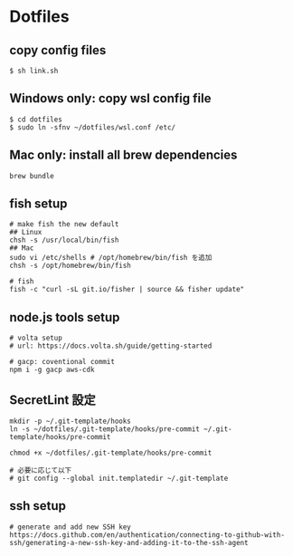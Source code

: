 # Dotfiles

## copy config files

```
$ sh link.sh
```

## Windows only: copy wsl config file

```
$ cd dotfiles
$ sudo ln -sfnv ~/dotfiles/wsl.conf /etc/
```

## Mac only: install all brew dependencies

```
brew bundle
```

## fish setup

```
# make fish the new default
## Linux
chsh -s /usr/local/bin/fish
## Mac
sudo vi /etc/shells # /opt/homebrew/bin/fish を追加
chsh -s /opt/homebrew/bin/fish

# fish
fish -c "curl -sL git.io/fisher | source && fisher update"
```

## node.js tools setup

```
# volta setup
# url: https://docs.volta.sh/guide/getting-started

# gacp: coventional commit
npm i -g gacp aws-cdk
```

## SecretLint 設定

```
mkdir -p ~/.git-template/hooks
ln -s ~/dotfiles/.git-template/hooks/pre-commit ~/.git-template/hooks/pre-commit

chmod +x ~/dotfiles/.git-template/hooks/pre-commit

# 必要に応じて以下
# git config --global init.templatedir ~/.git-template
```

## ssh setup

```
# generate and add new SSH key
https://docs.github.com/en/authentication/connecting-to-github-with-ssh/generating-a-new-ssh-key-and-adding-it-to-the-ssh-agent
```
